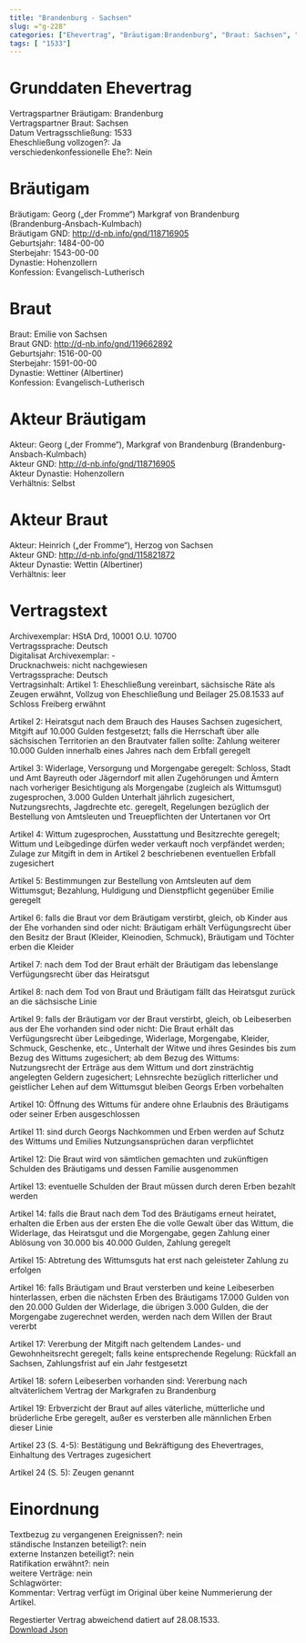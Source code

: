 ```yaml
---
title: "Brandenburg - Sachsen"
slug: ="g-228"
categories: ["Ehevertrag", "Bräutigam:Brandenburg", "Braut: Sachsen", "Eheschließung vollzogen?:Ja", "verschiedenkonfessionelle Ehe?:Nein", "Dynastie Bräutigam:Hohenzollern", "Akteur Bräutigam:Georg („der Fromme“), Markgraf von Brandenburg (Brandenburg-Ansbach-Kulmbach)", "Akteur Braut:Heinrich („der Fromme“), Herzog von Sachsen", "Textbezug?:nein", "Ständisch?:nein", "Ratifikation?:nein", "Sonstiges?:nein", "Bräutigam:Brandenburg", "Braut: Sachsen"]
tags: [ "1533"]
---
```

<!--more-->

# Grunddaten Ehevertrag

Vertragspartner Bräutigam: Brandenburg<br>
Vertragspartner Braut: Sachsen<br>
Datum Vertragsschließung: 1533<br>
Eheschließung vollzogen?: Ja<br>
verschiedenkonfessionelle Ehe?: Nein<br>
# Bräutigam

Bräutigam: Georg („der Fromme“) Markgraf von Brandenburg (Brandenburg-Ansbach-Kulmbach)<br>
Bräutigam GND: http://d-nb.info/gnd/118716905<br>
Geburtsjahr: 1484-00-00<br>
Sterbejahr: 1543-00-00<br>
Dynastie: Hohenzollern<br>
Konfession: Evangelisch-Lutherisch<br>
# Braut

Braut: Emilie von Sachsen<br>
Braut GND: http://d-nb.info/gnd/119662892<br>
Geburtsjahr: 1516-00-00<br>
Sterbejahr: 1591-00-00<br>
Dynastie: Wettiner (Albertiner)<br>
Konfession: Evangelisch-Lutherisch<br>
# Akteur Bräutigam

Akteur: Georg („der Fromme“), Markgraf von Brandenburg (Brandenburg-Ansbach-Kulmbach)<br>
Akteur GND: http://d-nb.info/gnd/118716905<br>
Akteur Dynastie: Hohenzollern<br>
Verhältnis: Selbst<br>
# Akteur Braut

Akteur: Heinrich („der Fromme“), Herzog von Sachsen<br>
Akteur GND: http://d-nb.info/gnd/115821872<br>
Akteur Dynastie: Wettin (Albertiner)<br>
Verhältnis: leer<br>
# Vertragstext

Archivexemplar: HStA Drd, 10001 O.U. 10700 <br>
Vertragssprache: Deutsch<br>
Digitalisat Archivexemplar: -<br>
Drucknachweis: nicht nachgewiesen<br>
Vertragssprache: Deutsch<br>
Vertragsinhalt: Artikel 1: Eheschließung vereinbart, sächsische Räte als Zeugen erwähnt, Vollzug von Eheschließung und Beilager 25.08.1533 auf Schloss Freiberg erwähnt

Artikel 2: Heiratsgut nach dem Brauch des Hauses Sachsen zugesichert, Mitgift auf 10.000 Gulden festgesetzt; falls die Herrschaft über alle sächsischen Territorien an den Brautvater fallen sollte: Zahlung weiterer 10.000 Gulden innerhalb eines Jahres nach dem Erbfall geregelt

Artikel 3: Widerlage, Versorgung und Morgengabe geregelt: Schloss, Stadt und Amt Bayreuth oder Jägerndorf mit allen Zugehörungen und Ämtern nach vorheriger Besichtigung als Morgengabe (zugleich als Wittumsgut) zugesprochen, 3.000 Gulden Unterhalt jährlich zugesichert, Nutzungsrechts, Jagdrechte etc. geregelt, Regelungen bezüglich der Bestellung von Amtsleuten und Treuepflichten der Untertanen vor Ort

Artikel 4: Wittum zugesprochen, Ausstattung und Besitzrechte geregelt; Wittum und Leibgedinge dürfen weder verkauft noch verpfändet werden; Zulage zur Mitgift in dem in Artikel 2 beschriebenen eventuellen Erbfall zugesichert

Artikel 5: Bestimmungen zur Bestellung von Amtsleuten auf dem Wittumsgut; Bezahlung, Huldigung und Dienstpflicht gegenüber Emilie geregelt

Artikel 6: falls die Braut vor dem Bräutigam verstirbt, gleich, ob Kinder aus der Ehe vorhanden sind oder nicht: Bräutigam erhält Verfügungsrecht über den Besitz der Braut (Kleider, Kleinodien, Schmuck), Bräutigam und Töchter erben die Kleider

Artikel 7: nach dem Tod der Braut erhält der Bräutigam das lebenslange Verfügungsrecht über das Heiratsgut

Artikel 8: nach dem Tod von Braut und Bräutigam fällt das Heiratsgut zurück an die sächsische Linie

Artikel 9: falls der Bräutigam vor der Braut verstirbt, gleich, ob Leibeserben aus der Ehe vorhanden sind oder nicht: Die Braut erhält das Verfügungsrecht über Leibgedinge, Widerlage, Morgengabe, Kleider, Schmuck, Geschenke, etc., Unterhalt der Witwe und ihres Gesindes bis zum Bezug des Wittums zugesichert; ab dem Bezug des Wittums: Nutzungsrecht der Erträge aus dem Wittum und dort zinsträchtig angelegten Geldern zugesichert; Lehnsrechte bezüglich ritterlicher und geistlicher Lehen auf dem Wittumsgut bleiben Georgs Erben vorbehalten 

Artikel 10: Öffnung des Wittums für andere ohne Erlaubnis des Bräutigams oder seiner Erben ausgeschlossen

Artikel 11: sind durch Georgs Nachkommen und Erben werden auf Schutz des Wittums und Emilies Nutzungsansprüchen daran verpflichtet

Artikel 12: Die Braut wird von sämtlichen gemachten und zukünftigen Schulden des Bräutigams und dessen Familie ausgenommen

Artikel 13: eventuelle Schulden der Braut müssen durch deren Erben bezahlt werden

Artikel 14: falls die Braut nach dem Tod des Bräutigams erneut heiratet, erhalten die Erben aus der ersten Ehe die volle Gewalt über das Wittum, die Widerlage, das Heiratsgut und die Morgengabe, gegen Zahlung einer Ablösung von 30.000 bis 40.000 Gulden, Zahlung geregelt

Artikel 15: Abtretung des Wittumsguts hat erst nach geleisteter Zahlung zu erfolgen

Artikel 16: falls Bräutigam und Braut versterben und keine Leibeserben hinterlassen, erben die nächsten Erben des Bräutigams 17.000 Gulden von den 20.000 Gulden der Widerlage, die übrigen 3.000 Gulden, die der Morgengabe zugerechnet werden, werden nach dem Willen der Braut vererbt

Artikel 17: Vererbung der Mitgift nach geltendem Landes- und Gewohnheitsrecht geregelt; falls keine entsprechende Regelung: Rückfall an Sachsen, Zahlungsfrist auf ein Jahr festgesetzt

Artikel 18: sofern Leibeserben vorhanden sind: Vererbung nach altväterlichem Vertrag der Markgrafen zu Brandenburg

Artikel 19: Erbverzicht der Braut auf alles väterliche, mütterliche und brüderliche Erbe geregelt, außer es versterben alle männlichen Erben dieser Linie 

Artikel 23 (S. 4-5): Bestätigung und Bekräftigung des Ehevertrages, Einhaltung des Vertrages zugesichert

Artikel 24 (S. 5): Zeugen genannt<br>
# Einordnung

Textbezug zu vergangenen Ereignissen?: nein<br>
ständische Instanzen beteiligt?: nein<br>
externe Instanzen beteiligt?: nein<br>
Ratifikation erwähnt?: nein<br>
weitere Verträge: nein<br>
Schlagwörter: <br>
Kommentar: Vertrag verfügt im Original über keine Nummerierung der Artikel.

Regestierter Vertrag abweichend datiert auf 28.08.1533.<br>
[Download Json](/vertraege/vertrag-228.json)